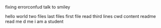 fixing errorconfud
talk to smiley

hello world
two files 
last files
first file
read third lines
cwd content
readme
read me
d me
i am a student

